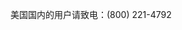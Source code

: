 <Token xmlns:xlink="http://www.w3.org/1999/xlink">美国国内的用户请致电：(800) 221-4792</Token>

<!--HONumber=May16_HO2-->



